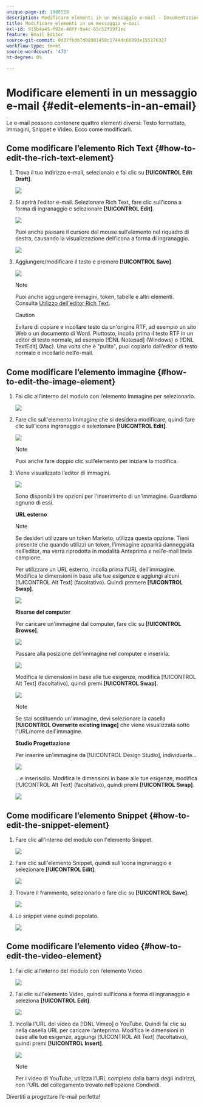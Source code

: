 ```yaml
---
unique-page-id: 1900558
description: Modificare elementi in un messaggio e-mail - Documentazione di Marketo - Documentazione del prodotto
title: Modificare elementi in un messaggio e-mail
exl-id: 915b4a45-f92e-40ff-9a4c-65c52f19f1ec
feature: Email Editor
source-git-commit: 0d37fbdb7d08901458c1744dc68893e155176327
workflow-type: tm+mt
source-wordcount: '473'
ht-degree: 0%

---
```


# Modificare elementi in un messaggio e-mail {#edit-elements-in-an-email}

Le e-mail possono contenere quattro elementi diversi: Testo formattato, Immagini, Snippet e Video. Ecco come modificarli.

## Come modificare l’elemento Rich Text {#how-to-edit-the-rich-text-element}

1. Trova il tuo indirizzo e-mail, selezionalo e fai clic su **[!UICONTROL Edit Draft]**.

   ![](assets/one-edited.png)

1. Si aprirà l’editor e-mail. Selezionare Rich Text, fare clic sull&#39;icona a forma di ingranaggio e selezionare **[!UICONTROL Edit]**.

   ![](assets/two.png)

   Puoi anche passare il cursore del mouse sull’elemento nel riquadro di destra, causando la visualizzazione dell’icona a forma di ingranaggio.

   ![](assets/three.png)

1. Aggiungere/modificare il testo e premere **[!UICONTROL Save]**.

   ![](assets/four.png)

   >[!NOTE]
   >
   >Puoi anche aggiungere immagini, token, tabelle e altri elementi. Consulta [Utilizzo dell&#39;editor Rich Text](/help/marketo/product-docs/email-marketing/general/understanding-the-email-editor/using-the-rich-text-editor.md).

   >[!CAUTION]
   >
   >Evitare di copiare e incollare testo da un&#39;origine RTF, ad esempio un sito Web o un documento di Word. Piuttosto, incolla prima il testo RTF in un editor di testo normale, ad esempio [!DNL Notepad] (Windows) o [!DNL TextEdit] (Mac). Una volta che è &quot;pulito&quot;, puoi copiarlo dall’editor di testo normale e incollarlo nell’e-mail.

## Come modificare l’elemento immagine {#how-to-edit-the-image-element}

1. Fai clic all’interno del modulo con l’elemento Immagine per selezionarlo.

   ![](assets/five.png)

1. Fare clic sull&#39;elemento Immagine che si desidera modificare, quindi fare clic sull&#39;icona ingranaggio e selezionare **[!UICONTROL Edit]**.

   ![](assets/six.png)

   >[!NOTE]
   >
   >Puoi anche fare doppio clic sull’elemento per iniziare la modifica.

1. Viene visualizzato l’editor di immagini.

   ![](assets/seven.png)

   Sono disponibili tre opzioni per l&#39;inserimento di un&#39;immagine. Guardiamo ognuno di essi.

   **URL esterno**

   >[!NOTE]
   >
   >Se desideri utilizzare un token Marketo, utilizza questa opzione. Tieni presente che quando utilizzi un token, l’immagine apparirà danneggiata nell’editor, ma verrà riprodotta in modalità Anteprima e nell’e-mail Invia campione.

   Per utilizzare un URL esterno, incolla prima l’URL dell’immagine. Modifica le dimensioni in base alle tue esigenze e aggiungi alcuni [!UICONTROL Alt Text] (facoltativo). Quindi premere **[!UICONTROL Swap]**.

   ![](assets/eight.png)

   **Risorse del computer**

   Per caricare un&#39;immagine dal computer, fare clic su **[!UICONTROL Browse]**.

   ![](assets/nine.png)

   Passare alla posizione dell&#39;immagine nel computer e inserirla.

   ![](assets/ten.png)

   Modifica le dimensioni in base alle tue esigenze, modifica [!UICONTROL Alt Text] (facoltativo), quindi premi **[!UICONTROL Swap]**.

   ![](assets/eleven.png)

   >[!NOTE]
   >
   >Se stai sostituendo un&#39;immagine, devi selezionare la casella **[!UICONTROL Overwrite existing image]** che viene visualizzata sotto l&#39;URL/nome dell&#39;immagine.

   **Studio Progettazione**

   Per inserire un&#39;immagine da [!UICONTROL Design Studio], individuarla...

   ![](assets/twelve.png)

   ...e inseriscilo. Modifica le dimensioni in base alle tue esigenze, modifica [!UICONTROL Alt Text] (facoltativo), quindi premi **[!UICONTROL Swap]**.

   ![](assets/thirteen.png)

## Come modificare l’elemento Snippet {#how-to-edit-the-snippet-element}

1. Fare clic all&#39;interno del modulo con l&#39;elemento Snippet.

   ![](assets/fourteen.png)

1. Fare clic sull&#39;elemento Snippet, quindi sull&#39;icona ingranaggio e selezionare **[!UICONTROL Edit]**.

   ![](assets/fifteen.png)

1. Trovare il frammento, selezionarlo e fare clic su **[!UICONTROL Save]**.

   ![](assets/sixteen.png)

1. Lo snippet viene quindi popolato.

   ![](assets/eighteen.png)

## Come modificare l’elemento video {#how-to-edit-the-video-element}

1. Fai clic all’interno del modulo con l’elemento Video.

   ![](assets/nineteen.png)

1. Fai clic sull&#39;elemento Video, quindi sull&#39;icona a forma di ingranaggio e seleziona **[!UICONTROL Edit]**.

   ![](assets/twenty.png)

1. Incolla l&#39;URL del video da [!DNL Vimeo] o YouTube. Quindi fai clic su nella casella URL per caricare l’anteprima. Modifica le dimensioni in base alle tue esigenze, aggiungi [!UICONTROL Alt Text] (facoltativo), quindi premi **[!UICONTROL Insert]**.

   ![](assets/twentyone.png)

   >[!NOTE]
   >
   >Per i video di YouTube, utilizza l’URL completo dalla barra degli indirizzi, non l’URL del collegamento trovato nell’opzione Condividi.

Divertiti a progettare l’e-mail perfetta!
